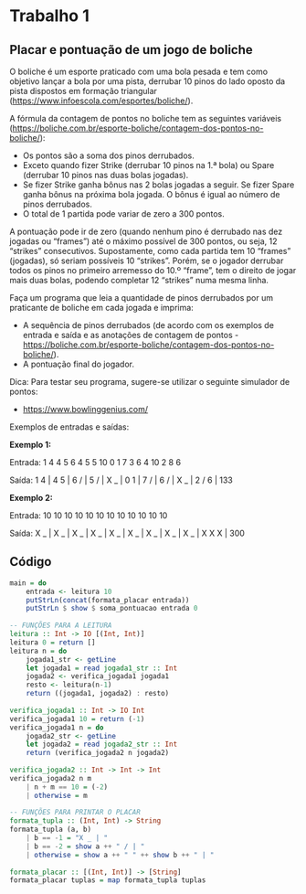 # Trabalho 1

## Placar e pontuação de um jogo de boliche

O boliche é um esporte praticado com uma bola pesada e tem como objetivo lançar a bola por uma pista, derrubar 10 pinos do lado oposto da pista dispostos em formação triangular (https://www.infoescola.com/esportes/boliche/).

A fórmula da contagem de pontos no boliche tem as seguintes variáveis (https://boliche.com.br/esporte-boliche/contagem-dos-pontos-no-boliche/):
* Os pontos são a soma dos pinos derrubados.
* Exceto quando fizer Strike (derrubar 10 pinos na 1.ª bola) ou Spare (derrubar 10 pinos nas duas bolas jogadas).
* Se fizer Strike ganha bônus nas 2 bolas jogadas a seguir. Se fizer Spare ganha bônus na próxima bola jogada. O bônus é igual ao número de pinos derrubados.
* O total de 1 partida pode variar de zero a 300 pontos.

A pontuação pode ir de zero (quando nenhum pino é derrubado nas dez jogadas ou “frames”) até o máximo possível de 300 pontos, ou seja, 12 “strikes” consecutivos. Supostamente, como cada partida tem 10 “frames” (jogadas), só seriam possíveis 10 “strikes”. Porém, se o jogador derrubar todos os pinos no primeiro arremesso do 10.º “frame”, tem o direito de jogar mais duas bolas, podendo completar 12 “strikes” numa mesma linha.

Faça um programa que leia a quantidade de pinos derrubados por um praticante de boliche em cada jogada e imprima:
* A sequência de pinos derrubados (de acordo com os exemplos de entrada e saída e as anotações de contagem de pontos - https://boliche.com.br/esporte-boliche/contagem-dos-pontos-no-boliche/).
* A pontuação final do jogador.

Dica: Para testar seu programa, sugere-se utilizar o seguinte simulador de pontos:
* https://www.bowlinggenius.com/

Exemplos de entradas e saídas:

**Exemplo 1:**

Entrada: 1 4 4 5 6 4 5 5 10 0 1 7 3 6 4 10 2 8 6

Saída: 1 4 | 4 5 | 6 / | 5 / | X _ | 0 1 | 7 / | 6 / | X _ | 2 / 6 | 133

**Exemplo 2:**

Entrada: 10 10 10 10 10 10 10 10 10 10 10 10

Saída: X _ | X _ | X _ | X _ | X _ | X _ | X _ | X _ | X _ | X X X | 300

## Código
```haskell
main = do
    entrada <- leitura 10
    putStrLn(concat(formata_placar entrada))
    putStrLn $ show $ soma_pontuacao entrada 0
    
-- FUNÇÕES PARA A LEITURA
leitura :: Int -> IO [(Int, Int)]
leitura 0 = return []
leitura n = do
    jogada1_str <- getLine
    let jogada1 = read jogada1_str :: Int 
    jogada2 <- verifica_jogada1 jogada1
    resto <- leitura(n-1)
    return ((jogada1, jogada2) : resto)
    
verifica_jogada1 :: Int -> IO Int
verifica_jogada1 10 = return (-1)
verifica_jogada1 n = do
    jogada2_str <- getLine
    let jogada2 = read jogada2_str :: Int 
    return (verifica_jogada2 n jogada2)
    
verifica_jogada2 :: Int -> Int -> Int
verifica_jogada2 n m
    | n + m == 10 = (-2)
    | otherwise = m
    
-- FUNÇÕES PARA PRINTAR O PLACAR
formata_tupla :: (Int, Int) -> String
formata_tupla (a, b)
    | b == -1 = "X _ | "
    | b == -2 = show a ++ " / | "
    | otherwise = show a ++ " " ++ show b ++ " | "
    
formata_placar :: [(Int, Int)] -> [String]
formata_placar tuplas = map formata_tupla tuplas
```
